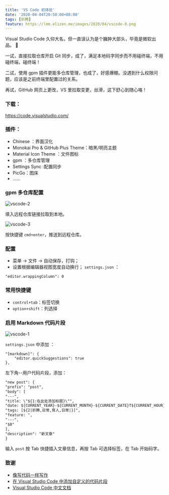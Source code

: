 ```yaml
---
title: 'VS Code 初体验'
date: '2020-04-04T20:50:00+08:00'
tags: [折腾]
feature: https://lmm.elizen.me/images/2020/04/vscode-0.png
---
```


Visual Studio Code 久仰大名，但一直误认为是个臃肿大部头，毕竟是微软出品。 🙇

一试，直接拉取仓库开启 Git 同步，成了，满足本地码字同步而不用碰终端，不用碰终端，碰终端！

二试，使用 gpm 插件更能多仓库管理，也成了，好感爆棚。没遇到什么权限问题，应该是之前终端里配置过的关系。

再试，GitHub 网页上更改，VS 里拉取变更，丝滑，这下舒心到随心咯！

<!--more-->

### 下载： 

<https://code.visualstudio.com/>

### 插件：

- Chinese ：界面汉化
- Monokai Pro & GitHub Plus Theme：暗黑/明亮主题
- Material Icon Theme ：文件图标
- gpm ：多仓库管理
- Settings Sync :配置同步
- PicGo：图床
- ……

### gpm 多仓库配置

![vscode-2](https://lmm.elizen.me/images/2020/04/vscode-2.png)

填入远程仓库链接拉取到本地。

![vscode-3](https://lmm.elizen.me/images/2020/04/vscode-3.png)

按快捷键 `cmd+enter`，推送到远程仓库。

### 配置

- 菜单 → 文件 → 自动保存，打钩；
- 设置根据编辑器视图宽度自动换行；
`settings.json` ：
```
"editor.wrappingColumn": 0
```

### 常用快捷键

- `control+tab`：标签切换
- `option+shift`：列选择

### 启用 Markdown 代码片段

![vscode-1](https://lmm.elizen.me/images/2020/04/vscode-1.png)

`settings.json` 中添加 ：
```
"[markdown]": {
    "editor.quickSuggestions": true
},
```

左下角--用户代码片段，添加：
```html
"new post": {
"prefix": "post",
"body": [
"---",
"title: \"${1:在此处添加标题}\"",
"date: ${CURRENT_YEAR}-${CURRENT_MONTH}-${CURRENT_DATE}T${CURRENT_HOUR}:${CURRENT_MINUTE}:${CURRENT_SECOND}+0800",
"tags: [${2|折腾,日常,育人,日常|}]",
"feature: ",
"---",
"$0"
],
"description": "新文章"
}
```

输入 `post` 按 Tab 快捷插入文章信息，再按 Tab 可选择标签，在 Tab 开始码字。

### 致谢

- [像写代码一样写作](https://www.codingyang.com/2020/03/codeEditer.html)
- [在 Visual Studio Code 中添加自定义的代码片段](https://blog.walterlv.com/post/add-custom-code-snippet-for-vscode.html)
- [Visual Studio Code 中文文档](https://jeasonstudio.gitbooks.io/vscode-cn-doc/content/md/%E7%BC%96%E8%BE%91%E5%99%A8/%E5%9F%BA%E7%A1%80.html)